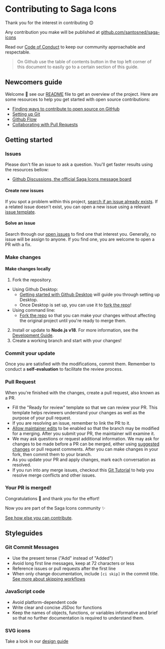 # Contributing to Saga Icons

Thank you for the interest in contributing 😊

Any contribution you make will be published at [github.com/santosned/saga-icons](https://github.com/santosned/saga-icons)

Read our [Code of Conduct](CODE_OF_CONDUCT.md) to keep our community approachable and respectable.

> On Github use the table of contents button in the top left corner of this document to easily go to a certain section of this guide.

## Newcomers guide

Welcome 🤗 see our [README](README.md) file to get an overview of the project. Here are some resources to help you get started with open source contributions:

- [Finding ways to contribute to open source on GitHub](https://docs.github.com/en/get-started/exploring-projects-on-github/finding-ways-to-contribute-to-open-source-on-github)
- [Setting up Git](https://docs.github.com/en/get-started/quickstart/set-up-git)
- [Github Flow](https://docs.github.com/en/get-started/quickstart/github-flow)
- [Collaborating with Pull Requests](https://docs.github.com/en/pull-requests/collaborating-with-pull-requests)

## Getting started

### Issues

Please don't file an issue to ask a question. You'll get faster results using the resources bellow:

- [Github Discussions, the official Saga Icons message board](https://github.com/santosned/saga-icons/discussions)

#### Create new issues

If you spot a problem within this project, [search if an issue already exists](https://github.com/santosned/saga-icons/issues?q=is%3Aissue+is%3Aopen). If a related issue doesn't exist, you can open a new issue using a relevant [issue template](https://github.com/santosned/saga-icons/issues/new/choose).

#### Solve an issue

Search through our [open issues](https://github.com/santosned/saga-icons/issues) to find one that interest you. Generally, no issue will be assign to anyone. If you find one, you are welcome to open a PR with a fix.

### Make changes

#### Make changes locally

1. Fork the repository.

- Using Github Desktop:
  - [Getting started with Github Desktop](https://docs.github.com/en/desktop/installing-and-configuring-github-desktop/overview/getting-started-with-github-desktop) will guide you through setting up Desktop.
  - Once Desktop is set up, you can use it to [fork the repo](https://docs.github.com/en/desktop/contributing-and-collaborating-using-github-desktop/cloning-and-forking-repositories-from-github-desktop)!
- Using command line:
  - [Fork the repo](https://docs.github.com/en/github/getting-started-with-github/fork-a-repo#fork-an-example-repository) so that you can make your changes without affecting the original project until you're ready to merge them.

2. Install or update to **Node.js v18**. For more information, see the [Development Guide](docs/contributing/DEVELOPMENT.md).
3. Create a working branch and start with your changes!

### Commit your update

Once you are satisfied with the modifications, commit them. Remember to conduct a **self-evaluation** to facilitate the review process.

### Pull Request

When you're finished with the changes, create a pull request, also known as a PR.

- Fill the "Ready for review" template so that we can review your PR. This template helps reviewers understand your changes as well as the purpose of your pull request.
- If you are resolving an issue, remember to link the PR to it.
- [Allow maintainer edits](https://docs.github.com/en/github/collaborating-with-issues-and-pull-requests/allowing-changes-to-a-pull-request-branch-created-from-a-fork) to be enabled so that the branch may be modified for a merging. After you submit your PR, the maintainer will examine it.
- We may ask questions or request additional information.
  We may ask for changes to be made before a PR can be merged, either using [suggested changes](https://docs.github.com/en/github/collaborating-with-issues-and-pull-requests/incorporating-feedback-in-your-pull-request) or pull request comments. After you can make changes in your fork, then commit them to your branch.
- As you update your PR and apply changes, mark each conversation as resolved.
- If you run into any merge issues, checkout this [Git Tutorial](https://github.com/skills/resolve-merge-conflicts) to help you resolve merge conflicts and other issues.

### Your PR is merged!

Congratulations 🎉 and thank you for the effort!

Now you are part of the Saga Icons community ✨

[See how else you can contribute](docs/contributing/TYPES_OF_CONTRIBUTIONS.md).

## Styleguides

### Git Commit Messages

- Use the present tense ("Add" instead of "Added")
- Avoid long first line messages, keep at 72 characters or less
- Reference issues or pull requests after the first line
- When only change documentation, include `[ci skip]` in the commit title. [See more about skipping workflows](https://docs.github.com/en/actions/managing-workflow-runs/skipping-workflow-runs)

### JavaScript code

- Avoid platform-dependent code
- Write clear and concise JSDoc for functions
- Keep the names of objects, functions, or variables informative and brief so that no further documentation is required to understand them.

### SVG icons

Take a look in our [design guide](docs/contributing/DESIGN_OF_ICONS.md)
